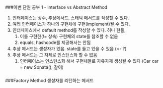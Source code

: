 ###이번 단원 공부 1 - Interface vs Abstract Method
1. 인터페이스는 상수, 추상메서드, 스태틱 메서드를 작성할 수 있다.
2. 여러 인터페이스가 하나의 구현체에 구현(implement)될 수 있다.
3. 인터페이스에서 default method를 작성할 수 있다. 허나 한들,
   1. 이를 구현한(!= 상속) 구현체의 state를 참조할 수 없음
   2. equals, hashcode를 제공해서는 안됨
4. 추상 메서드는 생성자가 있음. state를 들고 있을 수 있음 (<- ?)
5. 추상 메서드는 그 자체로 인스턴스화 할 수 없음
   1. 인터페이스는 인스턴스화 해서 구현체들로 자유자제 생성될 수 있다 (Car car = new Sonata(); 같이)
###
###Factory Method
생성자를 리턴하는 메서드